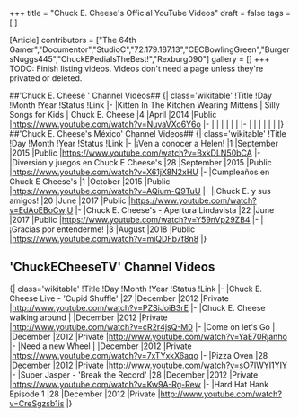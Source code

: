 +++
title = "Chuck E. Cheese's Official YouTube Videos"
draft = false
tags = [ ]

[Article]
contributors = ["The 64th Gamer","Documentor","StudioC","72.179.187.13","CECBowlingGreen","BurgersNuggs445","ChuckEPediaIsTheBest!","Rexburg090"]
gallery = []
+++
TODO: Finish listing videos. Videos don't need a page unless they're privated or deleted.

##'Chuck E. Cheese ' Channel Videos##
{| class='wikitable'
!Title
!Day
!Month
!Year
!Status
!Link
|-
|<nowiki>Kitten In The Kitchen Wearing Mittens | Silly Songs for Kids | Chuck E. Cheese</nowiki>
|4
|April
|2014
|Public
|https://www.youtube.com/watch?v=NuvaVXo6Y6o
|-
|
|
|
|
|
|
|-
|
|
|
|
|
|
|}
##'Chuck E. Cheese's México' Channel Videos##
{| class='wikitable'
!Title
!Day
!Month
!Year
!Status
!Link
|-
|¡Ven a conocer a Helen!
|1
|September
|2015
|Public
|https://www.youtube.com/watch?v=BxkDLN50bCA
|-
|Diversión y juegos en Chuck E Cheese's
|28
|September
|2015
|Public
|https://www.youtube.com/watch?v=X61jX8N2xHU
|-
|Cumpleaños en Chuck E Cheese's
|1
|October
|2015
|Public
|https://www.youtube.com/watch?v=AQium-Q9TuU
|-
|¡Chuck E. y sus amigos!
|20
|June
|2017
|Public
|https://www.youtube.com/watch?v=EdAoEBoCwjU
|-
|Chuck E. Cheese's - Apertura Lindavista
|22
|June
|2017
|Public
|https://www.youtube.com/watch?v=Y59nVp29ZB4
|-
|¡Gracias por entenderme!
|3
|August
|2018
|Public
|https://www.youtube.com/watch?v=miQDFb7f8n8
|}

## 'ChuckECheeseTV' Channel Videos ##
{| class='wikitable'
!Title
!Day
!Month
!Year
!Status
!Link
|-
|Chuck E. Cheese Live - 'Cupid Shuffle'
|27
|December
|2012
|Private
|http://www.youtube.com/watch?v=PZSiJoiB3rE
|-
|Chuck E. Cheese walking around
|
|December
|2012
|Private
|http://www.youtube.com/watch?v=cR2r4jsQ-M0
|-
|Come on let's Go
|
|December
|2012
|Private
|http://www.youtube.com/watch?v=YaE70Rjanho
|-
|Need a new Wheel
|
|December
|2012
|Private
|https://www.youtube.com/watch?v=7xTYxkX6aqo
|-
|Pizza Oven
|28
|December
|2012
|Private
|http://www.youtube.com/watch?v=sO7IWYI1YIY
|-
|Super Jasper - 'Break the Record'
|28
|December
|2012
|Private
|https://www.youtube.com/watch?v=Kw9A-Rg-Rew
|-
|Hard Hat Hank Episode 1
|28
|December
|2012
|Private
|http://www.youtube.com/watch?v=CreSgzsb1is
|}